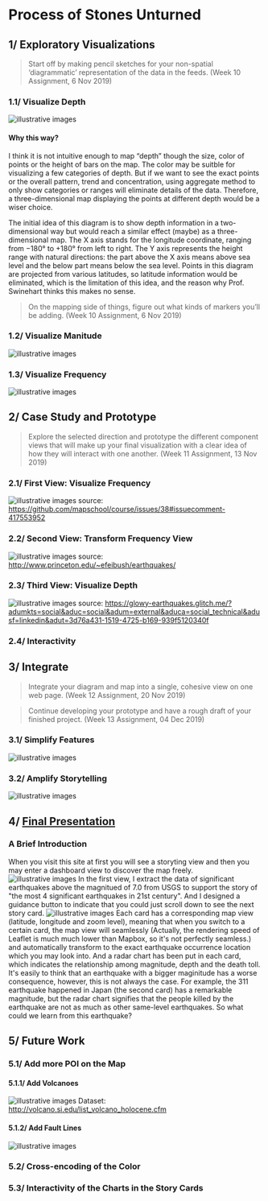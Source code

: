 # Process of Stones Unturned

## 1/ Exploratory Visualizations

> Start off by making pencil sketches for your non-spatial ‘diagrammatic’ representation of the data in the feeds. (Week 10 Assignment, 6 Nov 2019)

### 1.1/ Visualize Depth
![illustrative images](./1_diagrammatic_depth.jpg)
#### Why this way?
I think it is not intuitive enough to map “depth” though the size, color of points or the height of bars on the map. The color may be suitble for visualizing a few categories of depth. But if we want to see the exact points or the overall pattern, trend and concentration, using aggregate method to only show categories or ranges will eliminate details of the data. Therefore, a three-dimensional map displaying the points at different depth would be a wiser choice. 

The initial idea of this diagram is to show depth information in a two-dimensional way but would reach a similar effect (maybe) as a three-dimensional map. The X axis stands for the longitude coordinate, ranging from −180° to +180° from left to right. The Y axis represents the height range with natural directions: the part above the X axis means above sea level and the below part means below the sea level. Points in this diagram are projected from various latitudes, so latitude information would be eliminated, which is the limitation of this idea, and the reason why Prof. Swinehart thinks this makes no sense.

> On the mapping side of things, figure out what kinds of markers you’ll be adding. (Week 10 Assignment, 6 Nov 2019)

### 1.2/ Visualize Manitude
![illustrative images](./1_markers_magnitude.jpg)

### 1.3/ Visualize Frequency
![illustrative images](./1_markers_frequency.jpg)

## 2/ Case Study and Prototype

> Explore the selected direction and prototype the different component views that will make up your final visualization with a clear idea of how they will interact with one another. (Week 11 Assignment, 13 Nov 2019)

### 2.1/ First View: Visualize Frequency
![illustrative images](./2_prototype_frequency_plane.jpg)
source: https://github.com/mapschool/course/issues/38#issuecomment-417553952

### 2.2/ Second View: Transform Frequency View
![illustrative images](./2_prototype_frequency_stack.jpg)
source: http://www.princeton.edu/~efeibush/earthquakes/

### 2.3/ Third View: Visualize Depth
![illustrative images](./2_prototype_depth.jpg)
source: https://glowy-earthquakes.glitch.me/?adumkts=social&aduc=social&adum=external&aduca=social_technical&adusf=linkedin&adut=3d76a431-1519-4725-b169-939f5120340f

### 2.4/ Interactivity

## 3/ Integrate

> Integrate your diagram and map into a single, cohesive view on one web page. (Week 12 Assignment, 20 Nov 2019) 

> Continue developing your prototype and have a rough draft of your finished project. (Week 13 Assignment, 04 Dec 2019)

### 3.1/ Simplify Features
![illustrative images](./3_integrate_simplify.png)

### 3.2/ Amplify Storytelling
![illustrative images](./3_integrate_amplify.png)

## 4/ [Final Presentation](https://github.com/gitacoco/dvia-2019/tree/master/3.mapping-space/final_project)
### A Brief Introduction
When you visit this site at first you will see a storyting view and then you may enter a dashboard view to discover the map freely.
![illustrative images](./4_final_presentation_landingpage.png)
In the first view, I extract the data of significant earthquakes above the magnitued of 7.0 from USGS to support the story of "the most 4 significant earthquakes in 21st century". And I designed a guidance button to indicate that you could just scroll down to see the next story card. 
![illustrative images](./4_final_presentation_storycard.png)
Each card has a corresponding map view (latitude, longitude and zoom level), meaning that when you switch to a certain card, the map view will seamlessly (Actually, the rendering speed of Leaflet is much much lower than Mapbox, so it's not perfectly seamless.) and automatically transform to the exact earthquake occurrence location which you may look into. And a radar chart has been put in each card, which indicates the relationship among magnitude, depth and the death toll. It's easily to think that an earthquake with a bigger maginitude has a worse consequence, however, this is not always the case. For example, the 311 earthquake happened in Japan (the second card) has a remarkable magnitude, but the radar chart signifies that the people killed by the earthquake are not as much as other same-level earthquakes. So what could we learn from this earthquake?

## 5/ Future Work
### 5.1/ Add more POI on the Map
#### 5.1.1/ Add Volcanoes
![illustrative images](./5_future_work_volcanoes.png)
Dataset: http://volcano.si.edu/list_volcano_holocene.cfm
#### 5.1.2/ Add Fault Lines
![illustrative images](./5_future_work_fault.png)

### 5.2/ Cross-encoding of the Color
### 5.3/ Interactivity of the Charts in the Story Cards
